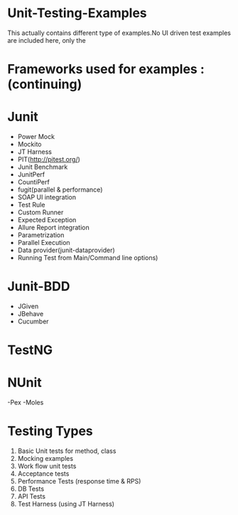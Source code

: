 # Unit-Testing-Examples

This actually contains different type of examples.No UI driven test examples are included here, only the

# Frameworks used for examples :(continuing)

# Junit
- Power Mock
- Mockito
- JT Harness
- PIT(http://pitest.org/)
- Junit Benchmark
- JunitPerf
- CountiPerf
- fugit(parallel & performance)
- SOAP UI integration 
- Test Rule
- Custom Runner
- Expected Exception
- Allure Report integration
- Parametrization
- Parallel Execution
- Data provider(junit-dataprovider)
- Running Test from Main/Command line options)

# Junit-BDD
- JGiven
- JBehave
- Cucumber

# TestNG

# NUnit
-Pex
-Moles

# Testing Types
1. Basic Unit tests for method, class
2. Mocking examples
3. Work flow unit tests
4. Acceptance tests
5. Performance Tests (response time & RPS)
6. DB Tests
7. API Tests
8. Test Harness (using JT Harness)
